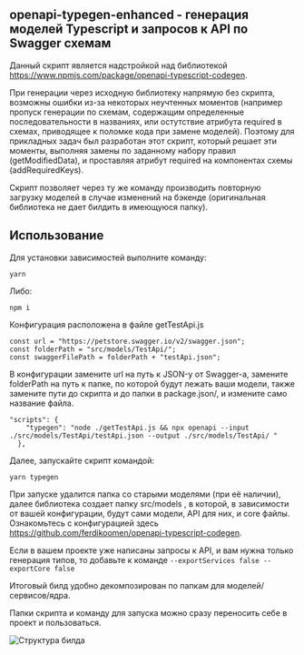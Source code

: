 ## openapi-typegen-enhanced - генерация моделей Typescript и запросов к API по Swagger схемам

Данный скрипт является надстройкой над библиотекой https://www.npmjs.com/package/openapi-typescript-codegen.

При генерации через исходную библиотеку напрямую без скрипта, возможны ошибки из-за некоторых неучтенных моментов (например пропуск генерации по схемам, содержащим определенные последовательности в названиях, или остутствие атрибута required в схемах, приводящее к поломке кода при замене моделей).
Поэтому для прикладных задач был разработан этот скрипт, который решает эти моменты, выполняя замены по заданному набору правил (getModifiedData), и проставляя атрибут required на компонентах схемы (addRequiredKeys).

Скрипт позволяет через ту же команду производить повторную загрузку моделей в случае изменений на бэкенде (оригинальная библиотека не дает билдить в имеющуюся папку).

## Использование

Для установки зависимостей выполните команду:

`yarn`

Либо:

`npm i`

Конфигурация расположена в файле getTestApi.js

```
const url = "https://petstore.swagger.io/v2/swagger.json";
const folderPath = "src/models/TestApi/";
const swaggerFilePath = folderPath + "testApi.json";
```

В конфигурации замените url на путь к JSON-у от Swagger-а, замените folderPath на путь к папке, по которой будут лежать ваши модели, также замените пути до скрипта и до папки в package.json/, и измените само название файла.

```
"scripts": {
    "typegen": "node ./getTestApi.js && npx openapi --input ./src/models/TestApi/testApi.json --output ./src/models/TestApi/ "
  },
```

Далее, запускайте скрипт командой:

`yarn typegen`

При запуске удалится папка со старыми моделями (при её наличии), далее библиотека создает папку src/models , в которой, в зависимости от вашей конфигурации, будут сами модели, API для них, и core файлы.
Ознакомьтесь с конфигурацией здесь https://github.com/ferdikoomen/openapi-typescript-codegen.

Если в вашем проекте уже написаны запросы к API, и вам нужна только генерация типов, то добавьте к команде
`--exportServices false --exportCore false`

Итоговый билд удобно декомпозирован по папкам для моделей/сервисов/ядра.

Папки скрипта и команду для запуска можно сразу переносить себе в проект и пользоваться.

![Структура билда](https://skrinshoter.ru/s/190923/DWJxOA0l.jpg?download=1&name=Скриншот-19-09-2023%2017:19:52.jpg)
